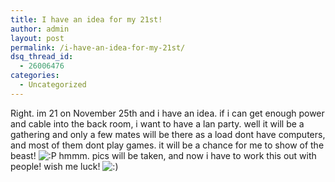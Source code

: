```yaml
---
title: I have an idea for my 21st!
author: admin
layout: post
permalink: /i-have-an-idea-for-my-21st/
dsq_thread_id:
  - 26006476
categories:
  - Uncategorized
---
```

Right. im 21 on November 25th and i have an idea. if i can get enough power and cable into the back room, i want to have a lan party. well it will be a gathering and only a few mates will be there as a load dont have computers, and most of them dont play games. it will be a chance for me to show of the beast! <img src="http://blog.lotas-smartman.net/wp-includes/images/smilies/icon_razz.gif" alt=":P" class="wp-smiley" /> hmmm. pics will be taken, and now i have to work this out with people! wish me luck! <img src="http://blog.lotas-smartman.net/wp-includes/images/smilies/icon_smile.gif" alt=":)" class="wp-smiley" />